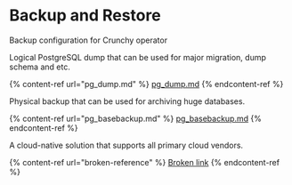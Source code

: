 # Backup and Restore

Backup configuration for Crunchy operator



Logical PostgreSQL dump that can be used for major migration, dump schema and etc.

{% content-ref url="pg_dump.md" %}
[pg\_dump.md](pg_dump.md)
{% endcontent-ref %}

Physical backup that can be used for archiving huge databases.

{% content-ref url="pg_basebackup.md" %}
[pg\_basebackup.md](pg_basebackup.md)
{% endcontent-ref %}

A cloud-native solution that supports all primary cloud vendors.

{% content-ref url="broken-reference" %}
[Broken link](broken-reference)
{% endcontent-ref %}
